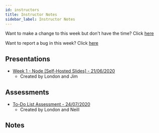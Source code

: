 ```yaml
---
id: instructors
title: Instructor Notes
sidebar_label: Instructor Notes
---
```


Want to make a change to this week but don't have the time? Click [here](https://github.com/CodeYourFuture/syllabus/issues/new?assignees=&labels=enhancement&template=change-request.md&title=)

Want to report a bug in this week? Click [here](https://github.com/CodeYourFuture/syllabus/issues/new?assignees=&labels=bug&template=bug-report.md&title=)

## Presentations

- [Week 1 - Node [Self-Hosted Slides] - 21/06/2020](https://node-week-3.jji.immo/)
  - Created by London and Jim

## Assessments

- [To-Do List Assessment - 24/07/2020](https://gist.github.com/nbogie/9bdfd66d9a67a228aa07f738eb4b84a8)
  - Created by London and Neill

## Notes
